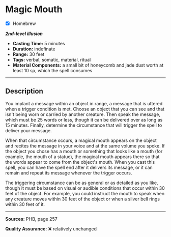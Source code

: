 # Magic Mouth
- [x] Homebrew

***2nd-level illusion***
- **Casting Time:** 5 minutes
- **Duration:** indefinate
- **Range:** 30 feet
- **Tags:** verbal, somatic, material, ritual
- **Material Components:** a small bit of honeycomb and jade dust worth at least 10 sp, which the spell consumes

---

## Description
You implant a message within an object in range, a message that is uttered when a trigger condition is met.
Choose an object that you can see and that isn't being worn or carried by another creature.
Then speak the message, which must be 25 words or less, though it can be delivered over as long as 15 minutes.
Finally, determine the circumstance that will trigger the spell to deliver your message.

When that circumstance occurs, a magical mouth appears on the object and recites the message in your voice and at the same volume you spoke.
If the object you chose has a mouth or something that looks like a mouth (for example, the mouth of a statue), the magical mouth appears there so that the words appear to come from the object's mouth.
When you cast this spell, you can have the spell end after it delivers its message, or it can remain and repeat its message whenever the trigger occurs.

The triggering circumstance can be as general or as detailed as you like, though it must be based on visual or audible conditions that occur within 30 feet of the object.
For example, you could instruct the mouth to speak when any creature moves within 30 feet of the object or when a silver bell rings within 30 feet of it.

---

**Sources:** PHB, page 257

**Quality Assurance:** :x: relatively unchanged
